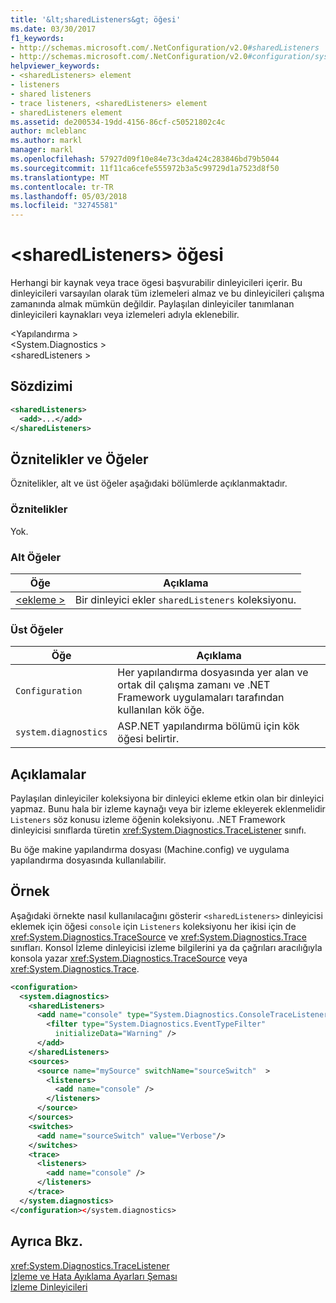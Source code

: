 ```yaml
---
title: '&lt;sharedListeners&gt; öğesi'
ms.date: 03/30/2017
f1_keywords:
- http://schemas.microsoft.com/.NetConfiguration/v2.0#sharedListeners
- http://schemas.microsoft.com/.NetConfiguration/v2.0#configuration/system.diagnostics/sharedListeners
helpviewer_keywords:
- <sharedListeners> element
- listeners
- shared listeners
- trace listeners, <sharedListeners> element
- sharedListeners element
ms.assetid: de200534-19dd-4156-86cf-c50521802c4c
author: mcleblanc
ms.author: markl
manager: markl
ms.openlocfilehash: 57927d09f10e84e73c3da424c283846bd79b5044
ms.sourcegitcommit: 11f11ca6cefe555972b3a5c99729d1a7523d8f50
ms.translationtype: MT
ms.contentlocale: tr-TR
ms.lasthandoff: 05/03/2018
ms.locfileid: "32745581"
---
```

# <a name="ltsharedlistenersgt-element"></a>&lt;sharedListeners&gt; öğesi
Herhangi bir kaynak veya trace ögesi başvurabilir dinleyicileri içerir.  Bu dinleyicileri varsayılan olarak tüm izlemeleri almaz ve bu dinleyicileri çalışma zamanında almak mümkün değildir. Paylaşılan dinleyiciler tanımlanan dinleyicileri kaynakları veya izlemeleri adıyla eklenebilir.  
  
 \<Yapılandırma >  
\<System.Diagnostics >  
\<sharedListeners >  
  
## <a name="syntax"></a>Sözdizimi  
  
```xml  
<sharedListeners>   
  <add>...</add>  
</sharedListeners>  
```  
  
## <a name="attributes-and-elements"></a>Öznitelikler ve Öğeler  
 Öznitelikler, alt ve üst öğeler aşağıdaki bölümlerde açıklanmaktadır.  
  
### <a name="attributes"></a>Öznitelikler  
 Yok.  
  
### <a name="child-elements"></a>Alt Öğeler  
  
|Öğe|Açıklama|  
|-------------|-----------------|  
|[\<ekleme >](../../../../../docs/framework/configure-apps/file-schema/trace-debug/add-element-for-listeners-for-trace.md)|Bir dinleyici ekler `sharedListeners` koleksiyonu.|  
  
### <a name="parent-elements"></a>Üst Öğeler  
  
|Öğe|Açıklama|  
|-------------|-----------------|  
|`Configuration`|Her yapılandırma dosyasında yer alan ve ortak dil çalışma zamanı ve .NET Framework uygulamaları tarafından kullanılan kök öğe.|  
|`system.diagnostics`|ASP.NET yapılandırma bölümü için kök öğesi belirtir.|  
  
## <a name="remarks"></a>Açıklamalar  
 Paylaşılan dinleyiciler koleksiyona bir dinleyici ekleme etkin olan bir dinleyici yapmaz. Bunu hala bir izleme kaynağı veya bir izleme ekleyerek eklenmelidir `Listeners` söz konusu izleme öğenin koleksiyonu. .NET Framework dinleyicisi sınıflarda türetin <xref:System.Diagnostics.TraceListener> sınıfı.  
  
 Bu öğe makine yapılandırma dosyası (Machine.config) ve uygulama yapılandırma dosyasında kullanılabilir.  
  
## <a name="example"></a>Örnek  
 Aşağıdaki örnekte nasıl kullanılacağını gösterir `<sharedListeners>` dinleyicisi eklemek için öğesi `console` için `Listeners` koleksiyonu her ikisi için de <xref:System.Diagnostics.TraceSource> ve <xref:System.Diagnostics.Trace> sınıfları. Konsol İzleme dinleyicisi izleme bilgilerini ya da çağrıları aracılığıyla konsola yazar <xref:System.Diagnostics.TraceSource> veya <xref:System.Diagnostics.Trace>.  
  
```xml  
<configuration>  
  <system.diagnostics>  
    <sharedListeners>  
      <add name="console" type="System.Diagnostics.ConsoleTraceListener" >  
        <filter type="System.Diagnostics.EventTypeFilter"  
          initializeData="Warning" />  
      </add>  
    </sharedListeners>  
    <sources>  
      <source name="mySource" switchName="sourceSwitch"  >  
        <listeners>  
          <add name="console" />  
        </listeners>  
      </source>  
    </sources>  
    <switches>  
      <add name="sourceSwitch" value="Verbose"/>  
    </switches>  
    <trace>  
      <listeners>  
        <add name="console" />  
      </listeners>  
    </trace>  
  </system.diagnostics>  
</configuration></system.diagnostics>   
```  
  
## <a name="see-also"></a>Ayrıca Bkz.  
 <xref:System.Diagnostics.TraceListener>  
 [İzleme ve Hata Ayıklama Ayarları Şeması](../../../../../docs/framework/configure-apps/file-schema/trace-debug/index.md)  
 [İzleme Dinleyicileri](../../../../../docs/framework/debug-trace-profile/trace-listeners.md)

